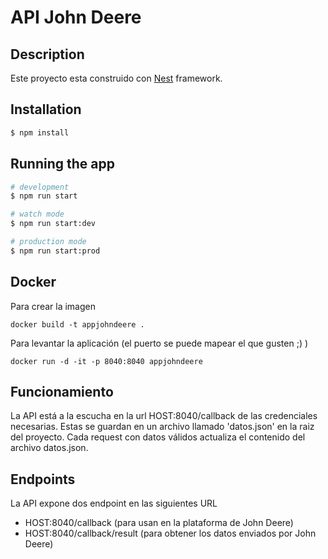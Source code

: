 # API John Deere

## Description

Este proyecto esta construido con [Nest](https://github.com/nestjs/nest) framework.

## Installation

```bash
$ npm install
```

## Running the app

```bash
# development
$ npm run start

# watch mode
$ npm run start:dev

# production mode
$ npm run start:prod
```

## Docker

Para crear la imagen

```
docker build -t appjohndeere .
```

Para levantar la aplicación (el puerto se puede mapear el que gusten ;) )

```
docker run -d -it -p 8040:8040 appjohndeere 
```

## Funcionamiento

La API está a la escucha en la url HOST:8040/callback de las credenciales necesarias. Estas se guardan en un archivo llamado 'datos.json' en la raiz del proyecto.
Cada request con datos válidos actualiza el contenido del archivo datos.json.

## Endpoints

La API expone dos endpoint en las siguientes URL

- HOST:8040/callback (para usan en la plataforma de John Deere)
- HOST:8040/callback/result (para obtener los datos enviados por John Deere)